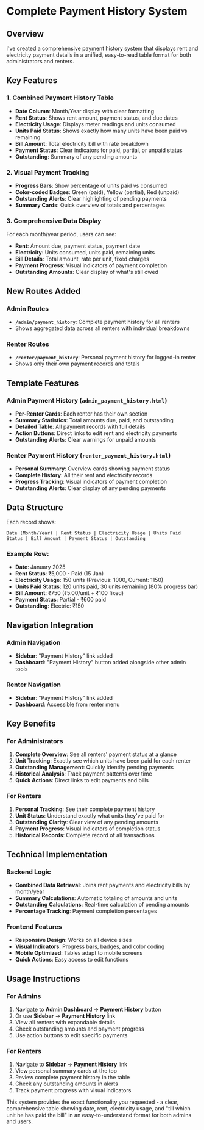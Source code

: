 # Complete Payment History System

## Overview

I've created a comprehensive payment history system that displays rent and electricity payment details in a unified, easy-to-read table format for both administrators and renters.

## Key Features

### 1. **Combined Payment History Table**

- **Date Column**: Month/Year display with clear formatting
- **Rent Status**: Shows rent amount, payment status, and due dates
- **Electricity Usage**: Displays meter readings and units consumed
- **Units Paid Status**: Shows exactly how many units have been paid vs remaining
- **Bill Amount**: Total electricity bill with rate breakdown
- **Payment Status**: Clear indicators for paid, partial, or unpaid status
- **Outstanding**: Summary of any pending amounts

### 2. **Visual Payment Tracking**

- **Progress Bars**: Show percentage of units paid vs consumed
- **Color-coded Badges**: Green (paid), Yellow (partial), Red (unpaid)
- **Outstanding Alerts**: Clear highlighting of pending payments
- **Summary Cards**: Quick overview of totals and percentages

### 3. **Comprehensive Data Display**

For each month/year period, users can see:

- **Rent**: Amount due, payment status, payment date
- **Electricity**: Units consumed, units paid, remaining units
- **Bill Details**: Total amount, rate per unit, fixed charges
- **Payment Progress**: Visual indicators of payment completion
- **Outstanding Amounts**: Clear display of what's still owed

## New Routes Added

### Admin Routes

- **`/admin/payment_history`**: Complete payment history for all renters
- Shows aggregated data across all renters with individual breakdowns

### Renter Routes

- **`/renter/payment_history`**: Personal payment history for logged-in renter
- Shows only their own payment records and totals

## Template Features

### Admin Payment History (`admin_payment_history.html`)

- **Per-Renter Cards**: Each renter has their own section
- **Summary Statistics**: Total amounts due, paid, and outstanding
- **Detailed Table**: All payment records with full details
- **Action Buttons**: Direct links to edit rent and electricity payments
- **Outstanding Alerts**: Clear warnings for unpaid amounts

### Renter Payment History (`renter_payment_history.html`)

- **Personal Summary**: Overview cards showing payment status
- **Complete History**: All their rent and electricity records
- **Progress Tracking**: Visual indicators of payment completion
- **Outstanding Alerts**: Clear display of any pending payments

## Data Structure

Each record shows:

```
Date (Month/Year) | Rent Status | Electricity Usage | Units Paid Status | Bill Amount | Payment Status | Outstanding
```

### Example Row:

- **Date**: January 2025
- **Rent Status**: ₹5,000 - Paid (15 Jan)
- **Electricity Usage**: 150 units (Previous: 1000, Current: 1150)
- **Units Paid Status**: 120 units paid, 30 units remaining (80% progress bar)
- **Bill Amount**: ₹750 (₹5.00/unit + ₹100 fixed)
- **Payment Status**: Partial - ₹600 paid
- **Outstanding**: Electric: ₹150

## Navigation Integration

### Admin Navigation

- **Sidebar**: "Payment History" link added
- **Dashboard**: "Payment History" button added alongside other admin tools

### Renter Navigation

- **Sidebar**: "Payment History" link added
- **Dashboard**: Accessible from renter menu

## Key Benefits

### For Administrators

1. **Complete Overview**: See all renters' payment status at a glance
2. **Unit Tracking**: Exactly see which units have been paid for each renter
3. **Outstanding Management**: Quickly identify pending payments
4. **Historical Analysis**: Track payment patterns over time
5. **Quick Actions**: Direct links to edit payments and bills

### For Renters

1. **Personal Tracking**: See their complete payment history
2. **Unit Status**: Understand exactly what units they've paid for
3. **Outstanding Clarity**: Clear view of any pending amounts
4. **Payment Progress**: Visual indicators of completion status
5. **Historical Records**: Complete record of all transactions

## Technical Implementation

### Backend Logic

- **Combined Data Retrieval**: Joins rent payments and electricity bills by month/year
- **Summary Calculations**: Automatic totaling of amounts and units
- **Outstanding Calculations**: Real-time calculation of pending amounts
- **Percentage Tracking**: Payment completion percentages

### Frontend Features

- **Responsive Design**: Works on all device sizes
- **Visual Indicators**: Progress bars, badges, and color coding
- **Mobile Optimized**: Tables adapt to mobile screens
- **Quick Actions**: Easy access to edit functions

## Usage Instructions

### For Admins

1. Navigate to **Admin Dashboard** → **Payment History** button
2. Or use **Sidebar** → **Payment History** link
3. View all renters with expandable details
4. Check outstanding amounts and payment progress
5. Use action buttons to edit specific payments

### For Renters

1. Navigate to **Sidebar** → **Payment History** link
2. View personal summary cards at the top
3. Review complete payment history in the table
4. Check any outstanding amounts in alerts
5. Track payment progress with visual indicators

This system provides the exact functionality you requested - a clear, comprehensive table showing date, rent, electricity usage, and "till which unit he has paid the bill" in an easy-to-understand format for both admins and users.
